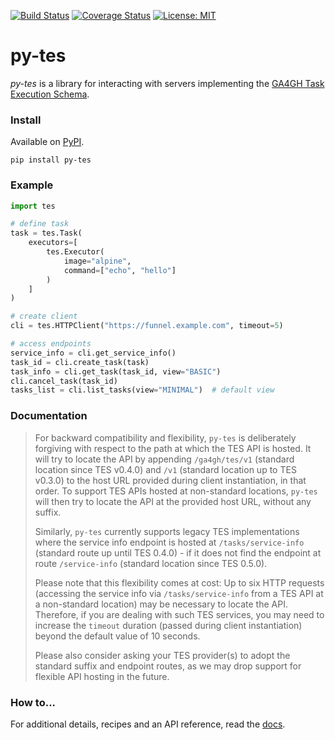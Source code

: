 [![Build Status](https://travis-ci.org/ohsu-comp-bio/py-tes.svg?branch=master)](https://travis-ci.org/ohsu-comp-bio/py-tes)
[![Coverage Status](https://coveralls.io/repos/github/ohsu-comp-bio/py-tes/badge.svg?branch=master)](https://coveralls.io/github/ohsu-comp-bio/py-tes?branch=master)
[![License: MIT](https://img.shields.io/badge/License-MIT-yellow.svg)](https://opensource.org/licenses/MIT)

py-tes
======

_py-tes_ is a library for interacting with servers implementing the [GA4GH Task Execution Schema](https://github.com/ga4gh/task-execution-schemas).


### Install

Available on [PyPI](https://pypi.org/project/py-tes/).

```
pip install py-tes
```

### Example

```python
import tes

# define task
task = tes.Task(
    executors=[
        tes.Executor(
            image="alpine",
            command=["echo", "hello"]
        )
    ]
)

# create client
cli = tes.HTTPClient("https://funnel.example.com", timeout=5)

# access endpoints
service_info = cli.get_service_info()
task_id = cli.create_task(task)
task_info = cli.get_task(task_id, view="BASIC")
cli.cancel_task(task_id)
tasks_list = cli.list_tasks(view="MINIMAL")  # default view
```

### Documentation

> For backward compatibility and flexibility, `py-tes` is deliberately
> forgiving with respect to the path at which the TES API is hosted. It will
> try to locate the API by appending `/ga4gh/tes/v1` (standard location
> since TES v0.4.0) and `/v1` (standard location up to TES v0.3.0) to the host
> URL provided during client instantiation, in that order. To support TES APIs
> hosted at non-standard locations, `py-tes` will then try to locate the API at
> the provided host URL, without any suffix.  
>  
> Similarly, `py-tes` currently supports legacy TES implementations where the
> service info endpoint is hosted at `/tasks/service-info` (standard route up
> until TES 0.4.0) - if it does not find the endpoint at route `/service-info`
> (standard location since TES 0.5.0).  
>  
> Please note that this flexibility comes at cost: Up to six HTTP requests
> (accessing the service info via `/tasks/service-info` from a TES API at a
> non-standard location) may be necessary to locate the API. Therefore, if you
> are dealing with such TES services, you may need to increase the `timeout`
> duration (passed during client instantiation) beyond the default value of 10
> seconds.  
>  
> Please also consider asking your TES provider(s) to adopt the standard suffix
> and endpoint routes, as we may drop support for flexible API hosting in the
> future.

### How to...

For additional details, recipes and an API reference, read the
[docs](https://ohsu-comp-bio.github.io/py-tes).
